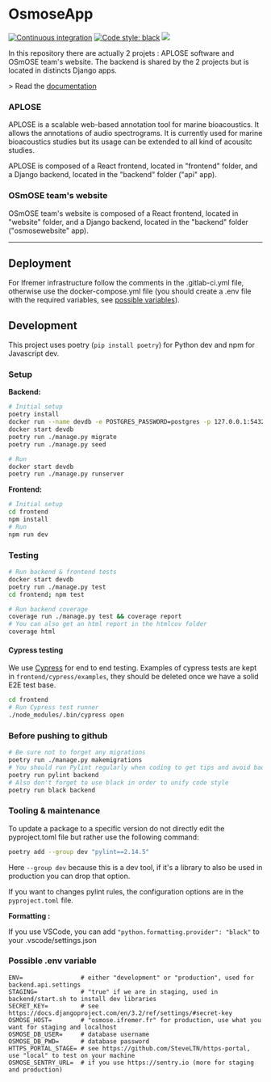 # OsmoseApp

[![Continuous integration][ci-badge]][ci-link]
[![Code style: black][black-badge]][black-link]
[![][coverage-badge]][coverage-link]

[ci-badge]: https://github.com/Project-OSmOSE/osmose-app/actions/workflows/continuous-integration.yml/badge.svg
[ci-link]: https://github.com/Project-OSmOSE/osmose-app/actions/workflows/continuous-integration.yml
[black-badge]: https://img.shields.io/badge/code%20style-black-000000.svg
[black-link]: https://github.com/psf/black
[coverage-badge]: https://Project-OSmOSE.github.io/osmose-app/coverage/badge.svg
[coverage-link]: https://Project-OSmOSE.github.io/osmose-app/coverage

In this repository there are actually 2 projets : APLOSE software and OSmOSE team's website.
The backend is shared by the 2 projects but is located in distincts Django apps.

\> Read the [documentation](https://project-osmose.github.io/osmose-app/)

### APLOSE
APLOSE is a scalable web-based annotation tool for marine bioacoustics.
It allows the annotations of audio spectrograms. It is currently used for
marine bioacoustics studies but its usage can be extended to all kind of
acousitc studies.

APLOSE is composed of a React frontend, located in "frontend" folder, and
a Django backend, located in the "backend" folder ("api" app).

### OSmOSE team's website
OSmOSE team's website is composed of a React frontend, located in "website" folder, and
a Django backend, located in the "backend" folder ("osmosewebsite" app).

---

## Deployment

For Ifremer infrastructure follow the comments in the .gitlab-ci.yml file, otherwise use the docker-compose.yml file (you should create a .env file with the required variables, see [possible variables](#possible-env-variable)).

## Development

This project uses poetry (`pip install poetry`) for Python dev and npm for Javascript dev.

### Setup

**Backend:**

```bash
# Initial setup
poetry install
docker run --name devdb -e POSTGRES_PASSWORD=postgres -p 127.0.0.1:5432:5432 -d postgis/postgis
docker start devdb
poetry run ./manage.py migrate
poetry run ./manage.py seed

# Run
docker start devdb
poetry run ./manage.py runserver
```

**Frontend:**

```bash
# Initial setup
cd frontend
npm install
# Run
npm run dev
```

### Testing

```bash
# Run backend & frontend tests
docker start devdb
poetry run ./manage.py test
cd frontend; npm test

# Run backend coverage
coverage run ./manage.py test && coverage report
# You can also get an html report in the htmlcov folder
coverage html
```

#### Cypress testing

We use [Cypress](https://docs.cypress.io) for end to end testing. Examples of cypress tests are kept in `frontend/cypress/examples`, they should be deleted once we have a solid E2E test base.

```bash
cd frontend
# Run Cypress test runner
./node_modules/.bin/cypress open
```

### Before pushing to github

```bash
# Be sure not to forget any migrations
poetry run ./manage.py makemigrations
# You should run Pylint regularly when coding to get tips and avoid bad patterns
poetry run pylint backend
# Also don't forget to use black in order to unify code style
poetry run black backend
```

### Tooling & maintenance

To update a package to a specific version do not directly edit the pyproject.toml file but rather use the following command:
```bash
poetry add --group dev "pylint==2.14.5"
```
Here `--group dev` because this is a dev tool, if it's a library to also be used in production you can drop that option.

If you want to changes pylint rules, the configuration options are in the `pyproject.toml` file.

**Formatting :**

If you use VSCode, you can add `"python.formatting.provider": "black"` to your .vscode/settings.json

### Possible .env variable

```
ENV=                # either "development" or "production", used for backend.api.settings
STAGING=            # "true" if we are in staging, used in backend/start.sh to install dev libraries
SECRET_KEY=         # see https://docs.djangoproject.com/en/3.2/ref/settings/#secret-key
OSMOSE_HOST=        # "osmose.ifremer.fr" for production, use what you want for staging and localhost
OSMOSE_DB_USER=     # database username
OSMOSE_DB_PWD=      # database password
HTTPS_PORTAL_STAGE= # see https://github.com/SteveLTN/https-portal, use "local" to test on your machine
OSMOSE_SENTRY_URL=  # if you use https://sentry.io (more for staging and production)
```
